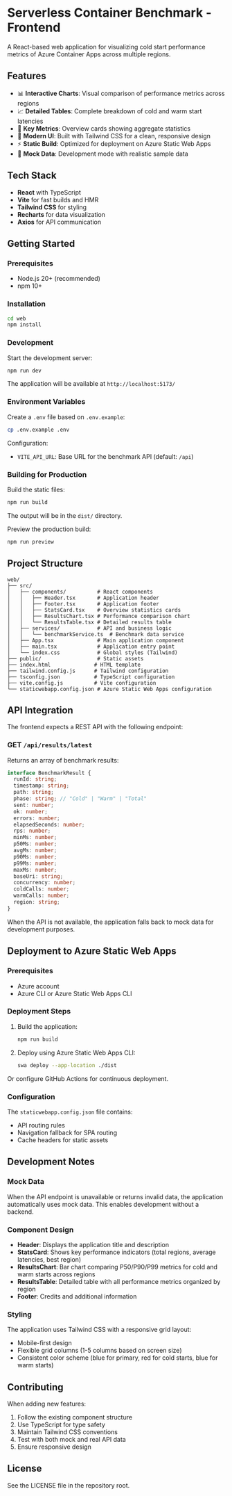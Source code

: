 # Serverless Container Benchmark - Frontend

A React-based web application for visualizing cold start performance metrics of Azure Container Apps across multiple regions.

## Features

- 📊 **Interactive Charts**: Visual comparison of performance metrics across regions
- 📈 **Detailed Tables**: Complete breakdown of cold and warm start latencies
- 🎯 **Key Metrics**: Overview cards showing aggregate statistics
- 🎨 **Modern UI**: Built with Tailwind CSS for a clean, responsive design
- ⚡ **Static Build**: Optimized for deployment on Azure Static Web Apps
- 🔄 **Mock Data**: Development mode with realistic sample data

## Tech Stack

- **React** with TypeScript
- **Vite** for fast builds and HMR
- **Tailwind CSS** for styling
- **Recharts** for data visualization
- **Axios** for API communication

## Getting Started

### Prerequisites

- Node.js 20+ (recommended)
- npm 10+

### Installation

```bash
cd web
npm install
```

### Development

Start the development server:

```bash
npm run dev
```

The application will be available at `http://localhost:5173/`

### Environment Variables

Create a `.env` file based on `.env.example`:

```bash
cp .env.example .env
```

Configuration:
- `VITE_API_URL`: Base URL for the benchmark API (default: `/api`)

### Building for Production

Build the static files:

```bash
npm run build
```

The output will be in the `dist/` directory.

Preview the production build:

```bash
npm run preview
```

## Project Structure

```
web/
├── src/
│   ├── components/          # React components
│   │   ├── Header.tsx       # Application header
│   │   ├── Footer.tsx       # Application footer
│   │   ├── StatsCard.tsx    # Overview statistics cards
│   │   ├── ResultsChart.tsx # Performance comparison chart
│   │   └── ResultsTable.tsx # Detailed results table
│   ├── services/            # API and business logic
│   │   └── benchmarkService.ts  # Benchmark data service
│   ├── App.tsx              # Main application component
│   ├── main.tsx             # Application entry point
│   └── index.css            # Global styles (Tailwind)
├── public/                  # Static assets
├── index.html              # HTML template
├── tailwind.config.js      # Tailwind configuration
├── tsconfig.json           # TypeScript configuration
├── vite.config.js          # Vite configuration
└── staticwebapp.config.json # Azure Static Web Apps configuration
```

## API Integration

The frontend expects a REST API with the following endpoint:

### GET `/api/results/latest`

Returns an array of benchmark results:

```typescript
interface BenchmarkResult {
  runId: string;
  timestamp: string;
  path: string;
  phase: string; // "Cold" | "Warm" | "Total"
  sent: number;
  ok: number;
  errors: number;
  elapsedSeconds: number;
  rps: number;
  minMs: number;
  p50Ms: number;
  avgMs: number;
  p90Ms: number;
  p99Ms: number;
  maxMs: number;
  baseUri: string;
  concurrency: number;
  coldCalls: number;
  warmCalls: number;
  region: string;
}
```

When the API is not available, the application falls back to mock data for development purposes.

## Deployment to Azure Static Web Apps

### Prerequisites

- Azure account
- Azure CLI or Azure Static Web Apps CLI

### Deployment Steps

1. Build the application:
   ```bash
   npm run build
   ```

2. Deploy using Azure Static Web Apps CLI:
   ```bash
   swa deploy --app-location ./dist
   ```

Or configure GitHub Actions for continuous deployment.

### Configuration

The `staticwebapp.config.json` file contains:
- API routing rules
- Navigation fallback for SPA routing
- Cache headers for static assets

## Development Notes

### Mock Data

When the API endpoint is unavailable or returns invalid data, the application automatically uses mock data. This enables development without a backend.

### Component Design

- **Header**: Displays the application title and description
- **StatsCard**: Shows key performance indicators (total regions, average latencies, best region)
- **ResultsChart**: Bar chart comparing P50/P90/P99 metrics for cold and warm starts across regions
- **ResultsTable**: Detailed table with all performance metrics organized by region
- **Footer**: Credits and additional information

### Styling

The application uses Tailwind CSS with a responsive grid layout:
- Mobile-first design
- Flexible grid columns (1-5 columns based on screen size)
- Consistent color scheme (blue for primary, red for cold starts, blue for warm starts)

## Contributing

When adding new features:

1. Follow the existing component structure
2. Use TypeScript for type safety
3. Maintain Tailwind CSS conventions
4. Test with both mock and real API data
5. Ensure responsive design

## License

See the LICENSE file in the repository root.
